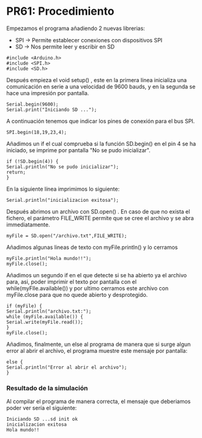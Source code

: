 # PR61: Procedimiento

Empezamos el programa añadiendo 2 nuevas librerias:
-  SPI -> Permite establecer conexiones con dispositivos SPI
-  SD -> Nos permite leer y escribir en SD
```
#include <Arduino.h>
#include <SPI.h>
#include <SD.h>
```
Después empieza el void setup() , este en la primera línea inicializa una comunicación en serie a una velocidad de 9600 bauds, y en la segunda se hace una impresión por pantalla.
```
Serial.begin(9600);
Serial.print("Iniciando SD ...");
```
A continuación tenemos que indicar los pines de conexión para el bus SPI.
```
SPI.begin(18,19,23,4);
```
Añadimos un if el cual comprueba si la función SD.begin() en el pin 4 se ha iniciado, se imprime por pantalla "No se pudo inicializar".
```
if (!SD.begin(4)) {
Serial.println("No se pudo inicializar");
return;
}
```
En la siguiente línea imprimimos lo siguiente:
```
Serial.println("inicializacion exitosa"); 
```
Después abrimos un archivo con SD.open() . En caso de que no exista el fichero, el parámetro FILE_WRITE permite que se cree el archivo y se abra immediatamente.
```
myFile = SD.open("/archivo.txt",FILE_WRITE);
```
Añadimos algunas lineas de texto con myFile.println() y lo cerramos
```
myFile.println("Hola mundo!!");
myFile.close();
```
Añadimos un segundo if en el que detecte si se ha abierto ya el archivo para, asi, poder imprimir el texto por pantalla con el while(myFIle.available()) y por ultimo cerramos este archivo con myFile.close para que no quede abierto y desprotegido.
```
if (myFile) {
Serial.println("archivo.txt:");
while (myFile.available()) {
Serial.write(myFile.read());
}
myFile.close();
```
Añadimos, finalmente, un else al programa de manera que si surge algun error al abrir el archivo, el programa muestre este mensaje por pantalla:
```
else {
Serial.println("Error al abrir el archivo");
}
```
### Resultado de la simulación

Al compilar el programa de manera correcta, el mensaje que deberiamos poder ver sería el siguiente:
```
Iniciando SD ...sd init ok
inicializacion exitosa
Hola mundo!!
```
